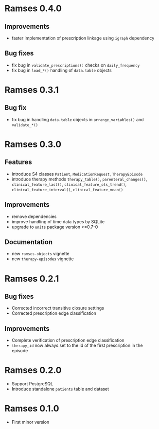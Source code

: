 

# Ramses 0.4.0

## Improvements

* faster implementation of prescription linkage using `igraph` dependency

## Bug fixes

* fix bug in `validate_prescriptions()` checks on `daily_frequency`
* fix bug in `load_*()` handling of `data.table` objects 

# Ramses 0.3.1

## Bug fix

* fix bug in handling `data.table` objects in `arrange_variables()` and `validate_*()`

# Ramses 0.3.0

## Features

* introduce S4 classes `Patient`, `MedicationRequest`, `TherapyEpisode`
* introduce therapy methods `therapy_table()`, `parenteral_changes()`, `clinical_feature_last()`, `clinical_feature_ols_trend()`, `clinical_feature_interval()`, `clinical_feature_mean()`

## Improvements

* remove dependencies
* improve handling of time data types by SQLite
* upgrade to `units` package version >=0.7-0

## Documentation

* new `ramses-objects` vignette
* new `therapy-episodes` vignette

# Ramses 0.2.1

## Bug fixes

* Corrected incorrect transitive closure settings
* Corrected prescription edge classification

## Improvements

* Complete verification of prescription edge classification
* `therapy_id` now always set to the id of the first prescription in the episode

# Ramses 0.2.0

* Support PostgreSQL
* Introduce standalone `patients` table and dataset

# Ramses 0.1.0

* First minor version